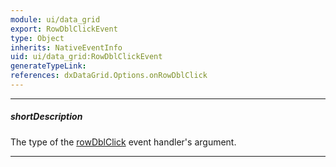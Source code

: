 ```yaml
---
module: ui/data_grid
export: RowDblClickEvent
type: Object
inherits: NativeEventInfo
uid: ui/data_grid:RowDblClickEvent
generateTypeLink: 
references: dxDataGrid.Options.onRowDblClick
---
```

---
##### shortDescription
The type of the [rowDblClick]({basewidgetpath}/Events/#rowDblClick) event handler's argument.

---
<!-- Description goes here -->